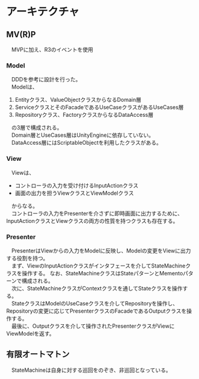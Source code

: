 # アーキテクチャ

## MV(R)P

　MVPに加え、R3のイベントを使用

### Model

　DDDを参考に設計を行った。  
　Modelは、  
1. Entityクラス、ValueObjectクラスからなるDomain層
2. ServiceクラスとそのFacadeであるUseCaseクラスがあるUseCases層
3. Repositoryクラス、FactoryクラスからなるDataAccess層

　の3層で構成される。  
　Domain層とUseCases層はUnityEngineに依存していない。  
　DataAccess層にはScriptableObjectを利用したクラスがある。  

### View

　Viewは、
- コントローラの入力を受け付けるInputActionクラス
- 画面の出力を担うViewクラスとViewModelクラス

　からなる。  
　コントローラの入力をPresenterを介さずに即時画面に出力するために、
InputActionクラスとViewクラスの両方の性質を持つクラスも存在する。  

### Presenter

　PresenterはViewからの入力をModelに反映し、Modelの変更をViewに出力する役割を持つ。  
　まず、ViewのInputActionクラスがインタフェースを介してStateMachineクラスを操作する。
なお、StateMachineクラスはStateパターンとMementoパターンで構成される。  
　次に、StateMachineクラスがContextクラスを通してStateクラスを操作する。  
　StateクラスはModelのUseCaseクラスを介してRepositoryを操作し、
Repositoryの変更に応じてPresenterクラスのFacadeであるOutputクラスを操作する。  
　最後に、Outputクラスを介して操作されたPresenterクラスがViewにViewModelを返す。  

## 有限オートマトン

　StateMachineは自身に対する巡回をのぞき、非巡回となっている。  
